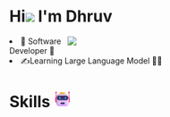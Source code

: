 # Hi![](https://user-images.githubusercontent.com/18350557/176309783-0785949b-9127-417c-8b55-ab5a4333674e.gif) I'm Dhruv
 
<div>
<img src='https://media.giphy.com/media/tO0eGFAvsCUTtWAowm/giphy.gif' align='right' style='width:400px'>  
<li> 🤖 Software Developer 🤖
<li> ✍️Learning Large Language Model 🧑‍💻
</div>

# Skills <img src='images/animation/Robot.png' width='30'>

